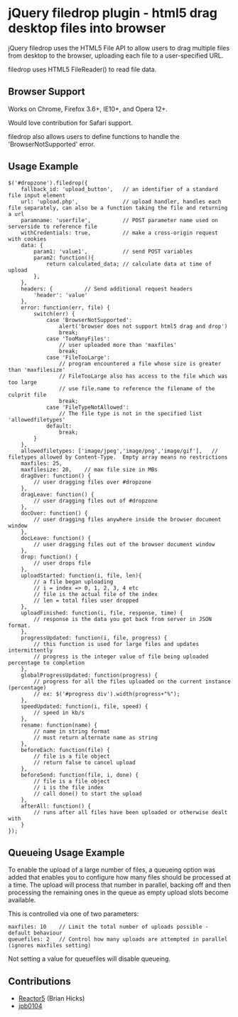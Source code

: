 jQuery filedrop plugin - html5 drag desktop files into browser
==============================
jQuery filedrop uses the HTML5 File API to allow users
to drag multiple files from desktop to the browser, uploading
each file to a user-specified URL.

filedrop uses HTML5 FileReader() to read file data.

Browser Support
---------------
Works on Chrome, Firefox 3.6+, IE10+, and Opera 12+.

Would love contribution for Safari support.

filedrop also allows users to define functions to handle the 'BrowserNotSupported' error.

Usage Example
---------------

	$('#dropzone').filedrop({
		fallback_id: 'upload_button',   // an identifier of a standard file input element
		url: 'upload.php',				// upload handler, handles each file separately, can also be a function taking the file and returning a url
		paramname: 'userfile',			// POST parameter name used on serverside to reference file
		withCredentials: true,			// make a cross-origin request with cookies
		data: {
			param1: 'value1', 			// send POST variables
			param2: function(){
				return calculated_data; // calculate data at time of upload
			},
		},
		headers: { 			// Send additional request headers
			'header': 'value'
		},
		error: function(err, file) {
			switch(err) {
				case 'BrowserNotSupported':
					alert('browser does not support html5 drag and drop')
					break;
				case 'TooManyFiles':
					// user uploaded more than 'maxfiles'
					break;
				case 'FileTooLarge':
					// program encountered a file whose size is greater than 'maxfilesize'
					// FileTooLarge also has access to the file which was too large
					// use file.name to reference the filename of the culprit file
					break;
			    case 'FileTypeNotAllowed':
			        // The file type is not in the specified list 'allowedfiletypes'
				default:
					break;
			}
		},
		allowedfiletypes: ['image/jpeg','image/png','image/gif'],	// filetypes allowed by Content-Type.  Empty array means no restrictions
		maxfiles: 25,
		maxfilesize: 20, 	// max file size in MBs
		dragOver: function() {
			// user dragging files over #dropzone
		},
		dragLeave: function() {
			// user dragging files out of #dropzone
		},
		docOver: function() {
			// user dragging files anywhere inside the browser document window
		},
		docLeave: function() {
			// user dragging files out of the browser document window
		},
		drop: function() {
			// user drops file
		},
		uploadStarted: function(i, file, len){
			// a file began uploading
			// i = index => 0, 1, 2, 3, 4 etc
			// file is the actual file of the index
			// len = total files user dropped
		},
		uploadFinished: function(i, file, response, time) {
			// response is the data you got back from server in JSON format.
		},
		progressUpdated: function(i, file, progress) {
			// this function is used for large files and updates intermittently
			// progress is the integer value of file being uploaded percentage to completion
		},
		globalProgressUpdated: function(progress) {
			// progress for all the files uploaded on the current instance (percentage)
			// ex: $('#progress div').width(progress+"%");
		},
		speedUpdated: function(i, file, speed) {
			// speed in kb/s
		},
		rename: function(name) {
			// name in string format
			// must return alternate name as string
		},
		beforeEach: function(file) {
			// file is a file object
			// return false to cancel upload
		},
		beforeSend: function(file, i, done) {
			// file is a file object
			// i is the file index
			// call done() to start the upload
		},
		afterAll: function() {
			// runs after all files have been uploaded or otherwise dealt with
		}
	});


Queueing Usage Example
----------------------

To enable the upload of a large number of files, a queueing option was added that enables you to configure how many files should be processed at a time.  The upload will process that number in parallel, backing off and then processing the remaining ones in the queue as empty upload slots become available.

This is controlled via one of two parameters:

    maxfiles: 10    // Limit the total number of uploads possible - default behaviour
    queuefiles: 2   // Control how many uploads are attempted in parallel (ignores maxfiles setting)

Not setting a value for queuefiles will disable queueing.

Contributions
---------------
* [Reactor5](http://github.com/Reactor5/) (Brian Hicks)
* [jpb0104](http://github.com/jpb0104)
